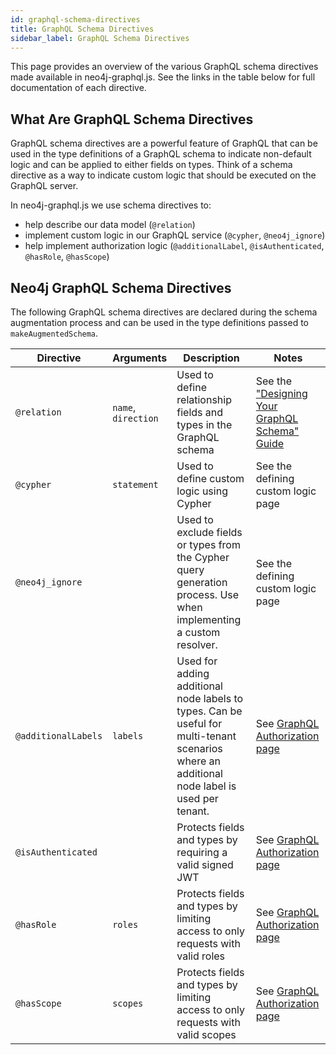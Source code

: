 ```yaml
---
id: graphql-schema-directives
title: GraphQL Schema Directives
sidebar_label: GraphQL Schema Directives
---
```


This page provides an overview of the various GraphQL schema directives made available in neo4j-graphql.js. See the links in the table below for full documentation of each directive.

## What Are GraphQL Schema Directives

GraphQL schema directives are a powerful feature of GraphQL that can be used in the type definitions of a GraphQL schema to indicate non-default logic and can be applied to either fields on types. Think of a schema directive as a way to indicate custom logic that should be executed on the GraphQL server.

In neo4j-graphql.js we use schema directives to:

* help describe our data model (`@relation`) 
* implement custom logic in our GraphQL service (`@cypher`, `@neo4j_ignore`)
* help implement authorization logic (`@additionalLabel`, `@isAuthenticated`, `@hasRole`, `@hasScope`)

## Neo4j GraphQL Schema Directives

The following GraphQL schema directives are declared during the schema augmentation process and can be used in the type definitions passed to `makeAugmentedSchema`.


| Directive         | Arguments    | Description | Notes                                           |
| ------------------|--------------|-------------|-------------------------------------------------|
| `@relation`       | `name`, `direction` | Used to define relationship fields and types in the GraphQL schema | See the ["Designing Your GraphQL Schema" Guide](guide-graphql-schema-design.md) |
| `@cypher`         | `statement` | Used to define custom logic using Cypher | See the defining custom logic page |
| `@neo4j_ignore`   |             | Used to exclude fields or types from the Cypher query generation process. Use when implementing a custom resolver. | See the defining custom logic page |
| `@additionalLabels` | `labels` | Used for adding additional node labels to types. Can be useful for multi-tenant scenarios where an additional node label is used per tenant. | See [GraphQL Authorization page](neo4j-graphql-js-middleware-authorization.md#additionallabels)
| `@isAuthenticated` |            | Protects fields and types by requiring a valid signed JWT | See [GraphQL Authorization page](neo4j-graphql-js-middleware-authorization.md#isauthenticated) |
| `@hasRole`        | `roles`     | Protects fields and types by limiting access to only requests with valid roles | See [GraphQL Authorization page](neo4j-graphql-js-middleware-authorization.md#hasrole) |
| `@hasScope`       | `scopes`    | Protects fields and types by limiting access to only requests with valid scopes | See [GraphQL Authorization page](neo4j-graphql-js-middleware-authorization.md#hasscope) |

